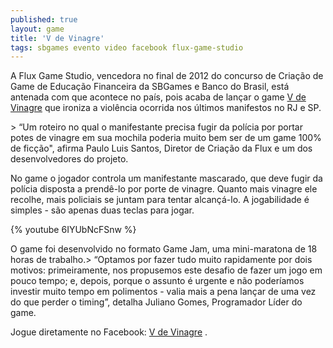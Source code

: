 ```yaml
---
published: true
layout: game
title: 'V de Vinagre'
tags: sbgames evento video facebook flux-game-studio
---
```


 </p>
A Flux Game Studio, vencedora no final de 2012 do concurso de Cria&#231;&#227;o de Game de Educa&#231;&#227;o Financeira da SBGames e Banco do Brasil, est&#225; antenada com que acontece no pa&#237;s, pois acaba de lan&#231;ar o game <a href="https://apps.facebook.com/vdevinagre/" target="_blank">V de Vinagre</a>
 que ironiza a viol&#234;ncia ocorrida nos &#250;ltimos manifestos no RJ e SP.</p>
 </p>
> &#8220;Um roteiro no qual o manifestante precisa fugir da pol&#237;cia por portar potes de vinagre em sua mochila poderia muito bem ser de um game 100% de fic&#231;&#227;o&quot;, afirma Paulo Luis Santos, Diretor de Cria&#231;&#227;o da Flux e um dos desenvolvedores do projeto.</p>
 </p>

 </p>
No game o jogador controla um manifestante mascarado, que deve fugir da pol&#237;cia disposta a prend&#234;-lo por porte de vinagre. Quanto mais vinagre ele recolhe, mais policiais se juntam para tentar alcan&#231;&#225;-lo. A jogabilidade &#233; simples - s&#227;o apenas duas teclas para jogar.</p>
 </p>
{% youtube 6IYUbNcFSnw %}
 </p>
O game foi desenvolvido no formato Game Jam, uma mini-maratona de 18 horas de trabalho.>  &#8220;Optamos por fazer tudo muito rapidamente por dois motivos: primeiramente, nos propusemos este desafio de fazer um jogo em pouco tempo; e, depois, porque o assunto &#233; urgente e n&#227;o poder&#237;amos investir muito tempo em polimentos - valia mais a pena lan&#231;ar de uma vez do que perder o timing&#8221;, detalha Juliano Gomes, Programador L&#237;der do game. </p>
 </p>
Jogue diretamente no Facebook: <a href="https://apps.facebook.com/vdevinagre/" target="_blank">V de Vinagre</a>
.</p>
